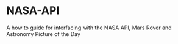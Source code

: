 # NASA-API
A how to guide for interfacing with the NASA API, Mars Rover and Astronomy Picture of the Day
